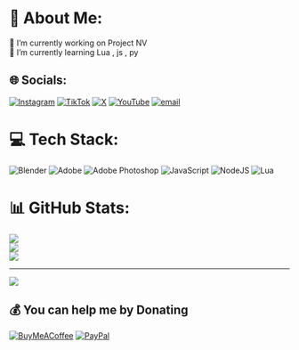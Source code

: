 # 💫 About Me:
🔭 I’m currently working on Project NV<br>🌱 I’m currently learning Lua , js , py<br>


## 🌐 Socials:
[![Instagram](https://img.shields.io/badge/Instagram-%23E4405F.svg?logo=Instagram&logoColor=white)](https://instagram.com/moon4reall) [![TikTok](https://img.shields.io/badge/TikTok-%23000000.svg?logo=TikTok&logoColor=white)](https://tiktok.com/@moon4reall) [![X](https://img.shields.io/badge/X-black.svg?logo=X&logoColor=white)](https://x.com/moon4reall) [![YouTube](https://img.shields.io/badge/YouTube-%23FF0000.svg?logo=YouTube&logoColor=white)](https://youtube.com/@moon4reall) [![email](https://img.shields.io/badge/Email-D14836?logo=gmail&logoColor=white)](mailto:itsmoon4reall@gmail.com) 

# 💻 Tech Stack:
![Blender](https://img.shields.io/badge/blender-%23F5792A.svg?style=for-the-badge&logo=blender&logoColor=white) ![Adobe](https://img.shields.io/badge/adobe-%23FF0000.svg?style=for-the-badge&logo=adobe&logoColor=white) ![Adobe Photoshop](https://img.shields.io/badge/adobe%20photoshop-%2331A8FF.svg?style=for-the-badge&logo=adobe%20photoshop&logoColor=white) ![JavaScript](https://img.shields.io/badge/javascript-%23323330.svg?style=for-the-badge&logo=javascript&logoColor=%23F7DF1E) ![NodeJS](https://img.shields.io/badge/node.js-6DA55F?style=for-the-badge&logo=node.js&logoColor=white) ![Lua](https://img.shields.io/badge/lua-%232C2D72.svg?style=for-the-badge&logo=lua&logoColor=white)
# 📊 GitHub Stats:
![](https://github-readme-stats.vercel.app/api?username=moon4reall&theme=rose_pine&hide_border=false&include_all_commits=true&count_private=true)<br/>
![](https://nirzak-streak-stats.vercel.app/?user=moon4reall&theme=rose_pine&hide_border=false)<br/>
![](https://github-readme-stats.vercel.app/api/top-langs/?username=moon4reall&theme=rose_pine&hide_border=false&include_all_commits=true&count_private=true&layout=compact)


---
[![](https://visitcount.itsvg.in/api?id=moon4reall&icon=0&color=0)](https://visitcount.itsvg.in)

  ## 💰 You can help me by Donating
  [![BuyMeACoffee](https://img.shields.io/badge/Buy%20Me%20a%20Coffee-ffdd00?style=for-the-badge&logo=buy-me-a-coffee&logoColor=black)](https://buymeacoffee.com/moon4reall) [![PayPal](https://img.shields.io/badge/PayPal-00457C?style=for-the-badge&logo=paypal&logoColor=white)](https://www.paypal.com/paypalme/moon4reall) 

  
<!-- Proudly created with GPRM ( https://gprm.itsvg.in ) -->
